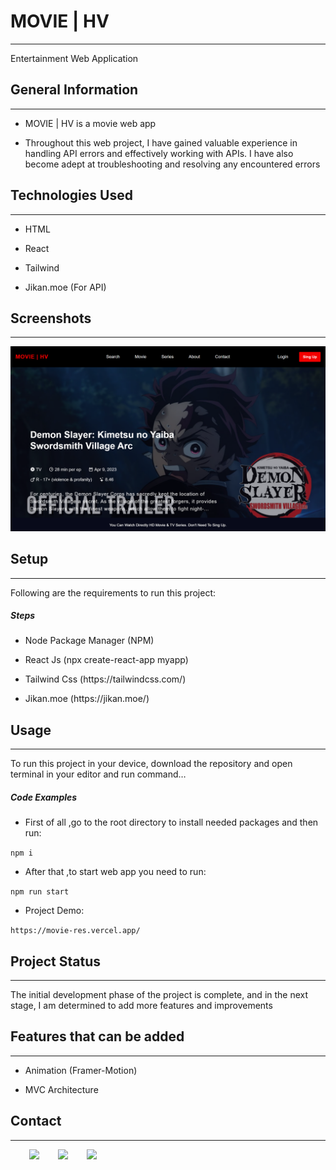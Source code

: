 <h1>MOVIE | HV</h1>
<hr><p>Entertainment Web Application</p><h2>General Information</h2>
<hr><ul>
<li>MOVIE | HV is a movie web app</li>
</ul><ul>
<li>Throughout this web project, I have gained valuable experience in handling API errors and effectively working with APIs. I have also become adept at troubleshooting and resolving any encountered errors</li>
</ul><h2>Technologies Used</h2>
<hr><ul>
<li>HTML</li>
</ul><ul>
<li>React</li>
</ul><ul>
<li>Tailwind</li>
</ul><ul>
<li>Jikan.moe (For API)</li>
</ul><h2>Screenshots</h2>
<hr><p><img src="https://github.com/Click777777/Movie/blob/main/src/assist/localhost_3000_(Nest%20Hub).png" alt=""></p><h2>Setup</h2>
<hr><p>Following are the requirements to run this project:</p><h5>Steps</h5><ul>
<li>Node Package Manager (NPM)</li>
</ul><ul>
<li>React Js (npx create-react-app myapp)</li>
</ul><ul>
<li>Tailwind Css (https://tailwindcss.com/)</li>
</ul><ul>
<li>Jikan.moe (https://jikan.moe/)</li>
</ul><h2>Usage</h2>
<hr><p>To run this project in your device, download the repository and open terminal in your editor and run command…</p><h5>Code Examples</h5><ul>
<li>First of all ,go to the root directory to install needed packages and then run:</li>
</ul><p><code>npm i</code></p><ul>
<li>After that ,to start web app you need to run:</li>
</ul><p><code>npm run start</code></p><ul>
<li>Project Demo:</li>
</ul><p><code>https://movie-res.vercel.app/</code></p><h2>Project Status</h2>
<hr><p>The initial development phase of the project is complete, and in the next stage, I am determined to add more features and improvements</p><h2>Features that can be added</h2>
<hr><ul>
<li>Animation (Framer-Motion)</li>
</ul><ul>
<li>MVC Architecture</li>
</ul><h2>Contact</h2>
<hr><p><span style="margin-right: 30px;"></span><a href="https://www.linkedin.com/in/soe-wunna-htun-6b054323a/"><img target="_blank" src="https://cdn.jsdelivr.net/gh/devicons/devicon/icons/linkedin/linkedin-original.svg" style="width: 10%;"></a><span style="margin-right: 30px;"></span><a href="https://github.com/Click777777"><img target="_blank" src="https://cdn.jsdelivr.net/gh/devicons/devicon/icons/github/github-original.svg" style="width: 10%;"></a><span style="margin-right: 30px;"></span><a href="https://www.facebook.com/HenaryVikes/"><img target="_blank" src="https://cdn.jsdelivr.net/gh/devicons/devicon/icons/facebook/facebook-original.svg" style="width: 10%;"></a></p>

